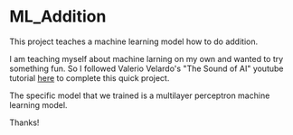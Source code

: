 # ML_Addition

This project teaches a machine learning model how to do addition. 

I am teaching myself about machine larning on my own and wanted to try something fun. So I followed Valerio Velardo's "The Sound of AI"
youtube tutorial [here](https://www.youtube.com/watch?v=JdXxaZcQer8&list=PL-wATfeyAMNrtbkCNsLcpoAyBBRJZVlnf&index=9)
to complete this quick project. 

The specific model that we trained is a multilayer perceptron machine learning model.

Thanks!
